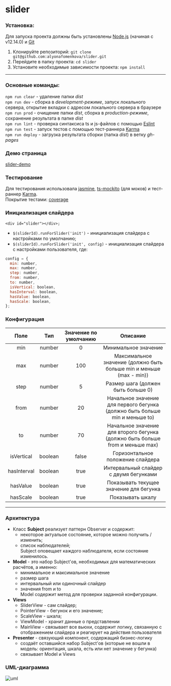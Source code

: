 # slider
### Установка:<br/>
Для запуска проекта должны быть установлены [Node.js](https://nodejs.org/en/) (начиная с v12.14.0) и [Git](https://git-scm.com/download)<br/>
1. Клонируйте репозиторий: `git clone git@github.com:alyonafomenkova/slider.git`<br/>
2. Перейдите в папку проекта: `cd slider`<br/>
3. Установите необходимые зависимости проекта: `npm install`<br/>
---
### Основные команды: <br/>
`npm run clear` - удаление папки *dist*<br/>
`npm run dev` - сборка в *development-режиме*, запуск локального сервера, открытие вкладки с адресом локального сервера в браузере<br/>
`npm run prod` - очищение папки *dist*, сборка в *production-режиме*, сохранение результата в папке *dist*<br/>
`npm run lint` - проверка синтаксиса ts и js-файлов с помощью [Eslint](https://eslint.org/)<br/>
`npm run test` - запуск тестов с помощью тест-раннера [Karma](https://karma-runner.github.io/latest/index.html)<br/>
`npm run deploy` - загрузка результата сборки (папка *dist*) в ветку *gh-pages*<br/>

### Демо страница<br/>
[slider-demo](https://alyonafomenkova.github.io/slider/demo.html)
### Тестирование<br/>
Для тестирования использовала [jasmine](https://jasmine.github.io/), [ts-mockito](https://www.npmjs.com/package/ts-mockito) (для моков) и тест-раннер [Karma](https://karma-runner.github.io/latest/index.html).<br/>
Покрытие тестами: [coverage](https://alyonafomenkova.github.io/slider/coverage/index.html)<br/>

### Инициализация слайдера<br/>
`<div id="slider"></div>;`
- `$(sliderId).runForSlider('init')` - инициализация слайдера с настройками по умолчанию;<br/>
- `$(sliderId).runForSlider('init', config)` - инициализация слайдера с настройками пользователя, где:<br/>
```javascript
config = {
  min: number,
  max: number,
  step: number,
  from: number,
  to: number,
  isVertical: boolean,
  hasInterval: boolean,
  hasValue: boolean,
  hasScale: boolean,
};
```
### Конфигурация
Поле | Тип | Значение по умолчанию | Описание
:------------: | :-------------: | :-------------: | :-------------:
min | number | 0 | Минимальное значение
max | number | 100 | Максимальное значение (должно быть больше min и меньше (max - min))
step | number | 5 | Размер шага (должен быть больше 0)
from | number | 20 | Начальное значение для первого бегунка (должно быть больше min и меньше to)
to | number | 70 | Начальное значение для второго бегунка (должно быть больше from и меньше max)
isVertical | boolean | false | Горизонтальное положение слайдера
hasInterval | boolean | true | Интервальный слайдер с двумя бегунками
hasValue | boolean | true | Показывать текущее значение для бегунка
hasScale | boolean | true | Показывать шкалу

---
### Архитектура
- Класс **Subject** реализует паттерн Observer и содержит:
  - некоторое актуальое состояние, которое можно получить / изменить;
  - список наблюдателей;<br/>
Subject оповещает каждого наблюдателя, если состояние изменилось.  
- **Model** - это набор Subject'ов, необходимых для математических расчётов, а именно:
  - минимальное и максимальное значение
  - размер шага
  - интервальный или одиночный слайдер
  - значения from и to<br/>
Model содержит метод для проверки заданной конфигурации.
- **Views**
  - SliderView - сам слайдер;
  - PointerView - бегунок и его значение;
  - ScaleView - шкала;<br/>
  - ViewModel - хранит данные о представлении<br/>
  - MainView - связывает все вьюхи, содержит логику, связанную с отображением слайдера и реагирует на действия пользователя<br/>
- **Presenter** - связующий компонент, содержащий бизнес-логику
  - создаёт оставшийся набор Subject'ов (которые не вошли в модель: ориентация, шкала, есть или нет значение у бегунка)
  - связывает Model и Views
### UML-диаграмма
![uml](https://alyonafomenkova.github.io/slider/assets/uml.jpeg)

